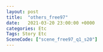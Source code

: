 ```yaml
---
layout: post
title:  "others_free97"
date:   2021-03-20 23:00:00 +0000
categories: Etc
Tags: Story Etc
SceneCode: ["scene_free97_q1_s20"]
---
```

